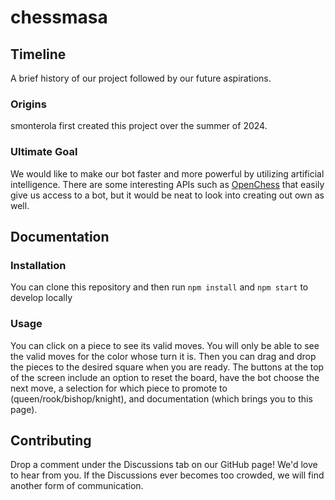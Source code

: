# chessmasa

## Timeline

A brief history of our project followed by our future aspirations.

### Origins

smonterola first created this project over the summer of 2024.

### Ultimate Goal

We would like to make our bot faster and more powerful by utilizing artificial intelligence. There are some interesting APIs such as [OpenChess](https://api.openchess.io/index.html) that easily give us access to a bot, but it would be neat to look into creating out own as well.

## Documentation

### Installation

You can clone this repository and then run `npm install` and `npm start` to develop locally

### Usage

You can click on a piece to see its valid moves. You will only be able to see the valid moves for the color whose turn it is. Then you can drag and drop the pieces to the desired square when you are ready. The buttons at the top of the screen include an option to reset the board, have the bot choose the next move, a selection for which piece to promote to (queen/rook/bishop/knight), and documentation (which brings you to this page).

## Contributing

Drop a comment under the Discussions tab on our GitHub page! We'd love to hear from you. If the Discussions ever becomes too crowded, we will find another form of communication.
